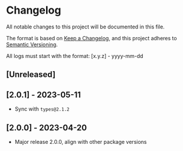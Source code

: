 # Changelog

All notable changes to this project will be documented in this file.

The format is based on [Keep a Changelog](https://keepachangelog.com/en/1.0.0/),
and this project adheres to [Semantic Versioning](https://semver.org/spec/v2.0.0.html).

All logs must start with the format: [x.y.z] - yyyy-mm-dd


## [Unreleased]


## [2.0.1] - 2023-05-11
- Sync with `types@2.1.2`

## [2.0.0] - 2023-04-20
- Major release 2.0.0, align with other package versions
